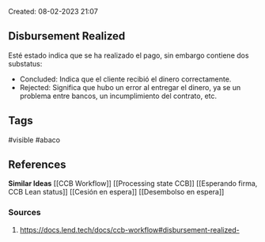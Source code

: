 Created: 08-02-2023 21:07

## <span class="pink"> **Disbursement Realized** </span>
Esté estado indica que se ha realizado el pago, sin embargo contiene dos substatus:

* Concluded: Indica que el cliente recibió el dinero correctamente.
* Rejected: Significa que hubo un error al entregar el dinero, ya se un problema entre bancos, un incumplimiento del contrato, etc.

## <span class="orange"> **Tags**</span>
<span class="tag"> #visible</span> <span class="tag"> #abaco</span>

## <span class="green"> **References**</span>
<span class="blue"> **Similar Ideas** </span>
[[CCB Workflow]]
[[Processing state CCB]]
[[Esperando firma, CCB Lean status]]
[[Cesión en espera]]
[[Desembolso en espera]]

### <span class="purple"> **Sources**</span>
1. https://docs.lend.tech/docs/ccb-workflow#disbursement-realized-
